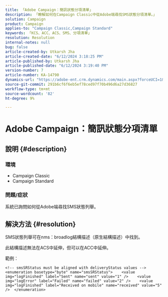 ```yaml
---
title: 「Adobe Campaign：簡訊狀態分項清單」
description: 「瞭解如何在Campaign Classic中從Adobe端尋找SMS狀態分項清單。」
solution: Campaign
product: Campaign
applies-to: "Campaign Classic,Campaign Standard"
keywords: 「KCS、ACC、ACS、SMS、分項清單」
resolution: Resolution
internal-notes: null
bug: false
article-created-by: Utkarsh Jha
article-created-date: "6/12/2024 3:18:25 PM"
article-published-by: Utkarsh Jha
article-published-date: "6/12/2024 3:19:40 PM"
version-number: 7
article-number: KA-14790
dynamics-url: "https://adobe-ent.crm.dynamics.com/main.aspx?forceUCI=1&pagetype=entityrecord&etn=knowledgearticle&id=346686fd-ce28-ef11-840a-00224808decd"
source-git-commit: 291b6cf6f6eb5ef78ced97f70b496d6a27d36827
workflow-type: tm+mt
source-wordcount: '82'
ht-degree: 9%

---
```


# Adobe Campaign：簡訊狀態分項清單

## 說明 {#description}




### 環境



- Campaign Classic
- Campaign Standard




### 問題/症狀



系統已詢問如何從Adobe端尋找SMS狀態列舉。


## 解決方法 {#resolution}


SMS狀態列舉可在nms：broadlog結構描述（原生結構描述）中找到。

此結構描述無法在ACS中延伸，但可以在ACC中延伸。

範例：


```
<!-- smsSRStatus must be aligned with deliveryStatus values -->  <enumeration basetype="byte" name="smsSRStatus">    <value img="logFinished" label="Sent" name="sent" value="1" />    <value img="logError" label="Failed" name="failed" value="2" />    <value img="logFinished" label="Received on mobile" name="received" value="5" />  </enumeration>
```




